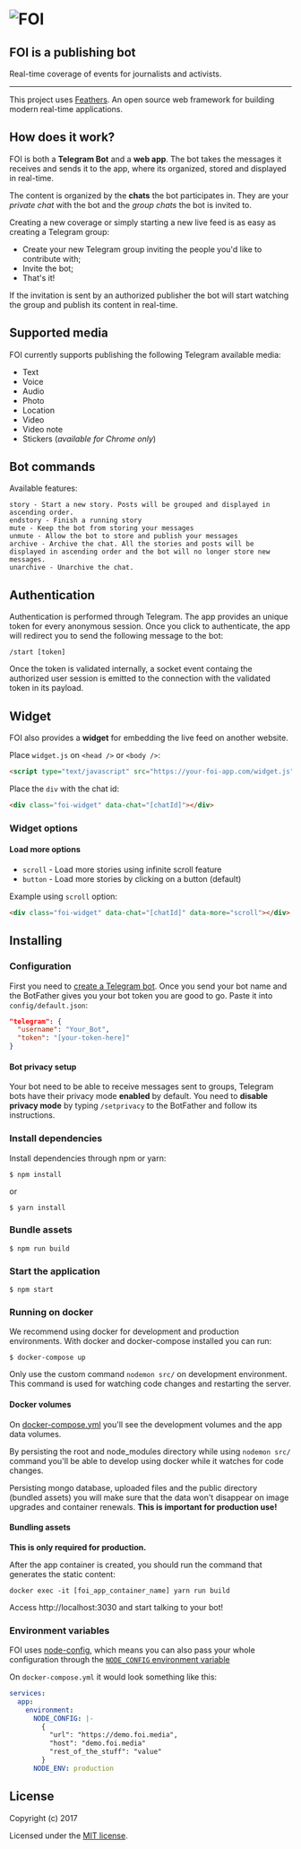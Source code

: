 ![FOI](http://i.imgur.com/O2b8Z3u.png)
======

## FOI is a publishing bot
Real-time coverage of events for journalists and activists.

---

This project uses [Feathers](http://feathersjs.com). An open source web framework for building modern real-time applications.

## How does it work?

FOI is both a **Telegram Bot** and a **web app**. The bot takes the messages it receives and sends it to the app, where its organized, stored and displayed in real-time.

The content is organized by the **chats** the bot participates in. They are your *private chat* with the bot and the *group chats* the bot is invited to.

Creating a new coverage or simply starting a new live feed is as easy as creating a Telegram group:

 - Create your new Telegram group inviting the people you'd like to contribute with;
 - Invite the bot;
 - That's it!

If the invitation is sent by an authorized publisher the bot will start watching the group and publish its content in real-time.

## Supported media

FOI currently supports publishing the following Telegram available media:

 - Text
 - Voice
 - Audio
 - Photo
 - Location
 - Video
 - Video note
 - Stickers (*available for Chrome only*)

## Bot commands

Available features:

```
story - Start a new story. Posts will be grouped and displayed in ascending order.
endstory - Finish a running story
mute - Keep the bot from storing your messages
unmute - Allow the bot to store and publish your messages
archive - Archive the chat. All the stories and posts will be displayed in ascending order and the bot will no longer store new messages.
unarchive - Unarchive the chat.
```

## Authentication

Authentication is performed through Telegram. The app provides an unique token for every anonymous session. Once you click to authenticate, the app will redirect you to send the following message to the bot:

```
/start [token]
```

Once the token is validated internally, a socket event containg the authorized user session is emitted to the connection with the validated token in its payload.

## Widget

FOI also provides a **widget** for embedding the live feed on another website.

Place `widget.js` on `<head />` or `<body />`:

```html
<script type="text/javascript" src="https://your-foi-app.com/widget.js" async></script>
```

Place the `div` with the chat id:

```html
<div class="foi-widget" data-chat="[chatId]"></div>
```

### Widget options

#### Load more options

 - `scroll` - Load more stories using infinite scroll feature
 - `button` - Load more stories by clicking on a button (default)

Example using `scroll` option:

```html
<div class="foi-widget" data-chat="[chatId]" data-more="scroll"></div>
```

## Installing

### Configuration

First you need to [create a Telegram bot](https://telegram.me/botfather). Once you send your bot name and the BotFather gives you your bot token you are good to go. Paste it into `config/default.json`:

```json
"telegram": {
  "username": "Your_Bot",
  "token": "[your-token-here]"
}
```

#### Bot privacy setup

Your bot need to be able to receive messages sent to groups, Telegram bots have their privacy mode **enabled** by default. You need to **disable privacy mode** by typing `/setprivacy` to the BotFather and follow its instructions.

### Install dependencies

Install dependencies through npm or yarn:

```
$ npm install
```

or

```
$ yarn install
```

### Bundle assets

```
$ npm run build
```

### Start the application

```
$ npm start
```

### Running on docker

We recommend using docker for development and production environments. With docker and docker-compose installed you can run:

```
$ docker-compose up
```

Only use the custom command `nodemon src/` on development environment. This command is used for watching code changes and restarting the server.

#### Docker volumes

On [docker-compose.yml](docker-compose.yml) you'll see the development volumes and the app data volumes.

By persisting the root and node_modules directory while using `nodemon src/` command you'll be able to develop using docker while it watches for code changes.

Persisting mongo database, uploaded files and the public directory (bundled assets) you will make sure that the data won't disappear on image upgrades and container renewals. **This is important for production use!**

#### Bundling assets

**This is only required for production.**

After the app container is created, you should run the command that generates the static content:

```
docker exec -it [foi_app_container_name] yarn run build
```

Access http://localhost:3030 and start talking to your bot!

### Environment variables

FOI uses [node-config](https://github.com/lorenwest/node-config), which means you can also pass your whole configuration through the [`NODE_CONFIG` environment variable](https://github.com/lorenwest/node-config/wiki/Environment-Variables#node_config)

On `docker-compose.yml` it would look something like this:

```yaml
services:
  app:
    environment:
      NODE_CONFIG: |-
        {
          "url": "https://demo.foi.media",
          "host": "demo.foi.media"
          "rest_of_the_stuff": "value"
        }
      NODE_ENV: production
```

## License

Copyright (c) 2017

Licensed under the [MIT license](LICENSE).
